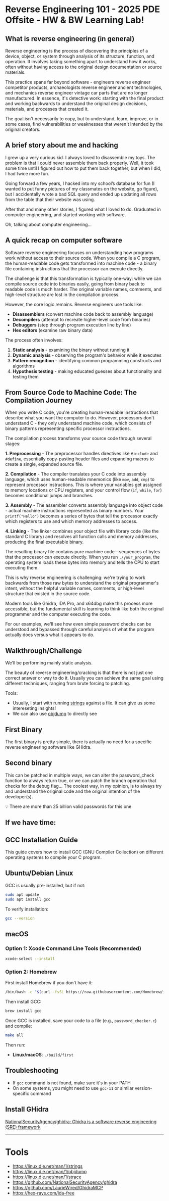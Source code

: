 # Reverse Engineering 101 - 2025 PDE Offsite - HW & BW Learning Lab!

## What is reverse engineering (in general)

Reverse engineering is the process of discovering the principles of a device, object, or system through analysis of its structure, function, and operation. It involves taking something apart to understand how it works, often without having access to the original design documentation or source materials.

This practice spans far beyond software - engineers reverse engineer competitor products, archaeologists reverse engineer ancient technologies, and mechanics reverse engineer vintage car parts that are no longer manufactured. In essence, it's detective work: starting with the final product and working backwards to understand the original design decisions, materials, and processes that created it.

The goal isn't necessarily to copy, but to understand, learn, improve, or in some cases, find vulnerabilities or weaknesses that weren't intended by the original creators.

## A brief story about me and hacking

I grew up a very curious kid. I always loved to disassemble my toys. The problem is that I could never assemble them back properly. Well, it took some time until I figured out how to put them back together, but when I did, I had twice more fun.

Going forward a few years, I hacked into my school’s database for fun (I wanted to put funny pictures of my classmates on the website, go figure), but I accidentally wrote a bad SQL query and ended up updating all rows from the table that their website was using.

After that and many other stories, I figured what I loved to do. Graduated in computer engineering, and started working with software.

Oh, talking about computer engineering…

## A quick recap on computer software

Software reverse engineering focuses on understanding how programs work without access to their source code. When you compile a C program, the human-readable code gets transformed into machine code - a binary file containing instructions that the processor can execute directly.

The challenge is that this transformation is typically one-way: while we can compile source code into binaries easily, going from binary back to readable code is much harder. The original variable names, comments, and high-level structure are lost in the compilation process.

However, the core logic remains. Reverse engineers use tools like:

- **Disassemblers** (convert machine code back to assembly language)
- **Decompilers** (attempt to recreate higher-level code from binaries)
- **Debuggers** (step through program execution line by line)
- **Hex editors** (examine raw binary data)

The process often involves:

1. **Static analysis** - examining the binary without running it
2. **Dynamic analysis** - observing the program's behavior while it executes
3. **Pattern recognition** - identifying common programming constructs and algorithms
4. **Hypothesis testing** - making educated guesses about functionality and testing them

## From Source Code to Machine Code: The Compilation Journey

When you write C code, you're creating human-readable instructions that describe what you want the computer to do. However, processors don't understand C - they only understand machine code, which consists of binary patterns representing specific processor instructions.

The compilation process transforms your source code through several stages:

**1. Preprocessing** - The preprocessor handles directives like `#include` and `#define`, essentially copy-pasting header files and expanding macros to create a single, expanded source file.

**2. Compilation** - The compiler translates your C code into assembly language, which uses human-readable mnemonics (like `mov`, `add`, `cmp`) to represent processor instructions. This is where your variables get assigned to memory locations or CPU registers, and your control flow (`if`, `while`, `for`) becomes conditional jumps and branches.

**3. Assembly** - The assembler converts assembly language into object code - actual machine instructions represented as binary numbers. Your `printf("Hello")` becomes a series of bytes that tell the processor exactly which registers to use and which memory addresses to access.

**4. Linking** - The linker combines your object file with library code (like the standard C library) and resolves all function calls and memory addresses, producing the final executable binary.

The resulting binary file contains pure machine code - sequences of bytes that the processor can execute directly. When you run `./your_program`, the operating system loads these bytes into memory and tells the CPU to start executing them.

This is why reverse engineering is challenging: we're trying to work backwards from those raw bytes to understand the original programmer's intent, without the helpful variable names, comments, or high-level structure that existed in the source code.

Modern tools like Ghidra, IDA Pro, and x64dbg make this process more accessible, but the fundamental skill is learning to think like both the original programmer and the computer executing the code.

For our examples, we'll see how even simple password checks can be understood and bypassed through careful analysis of what the program actually does versus what it appears to do.

## Walkthrough/Challenge

We’ll be performing mainly static analysis.

The beauty of reverse engineering/cracking is that there is not just one correct answer or way to do it. Usually you can achieve the same goal using different techniques, ranging from brute forcing to patching.

Tools:

- Usually, I start with running [strings](https://linux.die.net/man/1/strings) against a file. It can give us some intereseting insights!
- We can also use [objdump](https://linux.die.net/man/1/objdump) to directly see

## First Binary

The first binary is pretty simple, there is actually no need for a specific reverse engineering software like GHidra.

## Second binary

This can be patched in multiple ways, we can alter the password_check function to always return true, or we can patch the branch operation that checks for the debug flag… The coolest way, in my opinion, is to always try and understand the original code and the original intention of the developer(s).

💡 There are more than 25 billion valid passwords for this one

## If we have time:

## GCC Installation Guide

This guide covers how to install GCC (GNU Compiler Collection) on different operating systems to compile your C program.

## Ubuntu/Debian Linux

GCC is usually pre-installed, but if not:

```bash
sudo apt update
sudo apt install gcc
```

To verify installation:

```bash
gcc --version
```

## macOS

### Option 1: Xcode Command Line Tools (Recommended)

```bash
xcode-select --install
```

### Option 2: Homebrew

First install Homebrew if you don't have it:

```bash
/bin/bash -c "$(curl -fsSL https://raw.githubusercontent.com/Homebrew/install/HEAD/install.sh)"
```

Then install GCC:

```bash
brew install gcc
```

Once GCC is installed, save your code to a file (e.g., `password_checker.c`) and compile:

```bash
make all
```

Then run:

- **Linux/macOS**: `./build/first`

## Troubleshooting

- If `gcc` command is not found, make sure it's in your PATH
- On some systems, you might need to use `gcc-11` or similar version-specific command

## Install GHidra

[NationalSecurityAgency/ghidra: Ghidra is a software reverse engineering (SRE) framework](https://github.com/NationalSecurityAgency/ghidra?tab=readme-ov-file#install)

---

# Tools

- https://linux.die.net/man/1/strings
- https://linux.die.net/man/1/objdump
- https://linux.die.net/man/1/strace
- https://github.com/NationalSecurityAgency/ghidra
- https://github.com/LaurieWired/GhidraMCP
- https://hex-rays.com/ida-free
